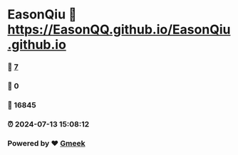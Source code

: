 # EasonQiu :link: https://EasonQQ.github.io/EasonQiu.github.io 
### :page_facing_up: [7](https://EasonQQ.github.io/EasonQiu.github.io/tag.html) 
### :speech_balloon: 0 
### :hibiscus: 16845 
### :alarm_clock: 2024-07-13 15:08:12 
### Powered by :heart: [Gmeek](https://github.com/Meekdai/Gmeek)
